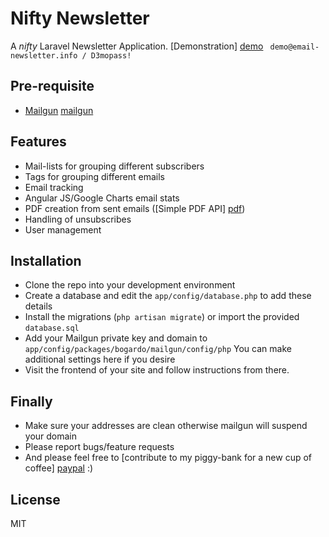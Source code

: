 Nifty Newsletter
=========

A *nifty* Laravel Newsletter Application. [Demonstration] [demo] ``` demo@email-newsletter.info / D3mopass!```


Pre-requisite
-----------
  - [Mailgun] [mailgun] 


Features
-----------
  - Mail-lists for grouping different subscribers
  - Tags for grouping different emails
  - Email tracking 
  - Angular JS/Google Charts email stats
  - PDF creation from sent emails ([Simple PDF API] [pdf])
  - Handling of unsubscribes 
  - User management

Installation
-----------
  - Clone the repo into your development environment 
  - Create a database and edit the ```app/config/database.php``` to add these details
  - Install the migrations (```php artisan migrate```) or import the provided ```database.sql```
  - Add your Mailgun private key and domain to ```app/config/packages/bogardo/mailgun/config/php``` You can make additional settings here if you desire
  - Visit the frontend of your site and follow instructions from there.

Finally
-----------
  - Make sure your addresses are clean otherwise mailgun will suspend your domain
  - Please report bugs/feature requests 
  - And please feel free to [contribute to my piggy-bank for a new cup of coffee] [paypal] :)


License
----

MIT


[mailgun]:http://www.mailgun.com/
[demo]:http://demo.email-newsletter.info/
[pdf]:http://simplehtmltopdf.com/
[paypal]:https://www.paypal.com/cgi-bin/webscr?cmd=_s-xclick&hosted_button_id=K9XM6BYDCS4GW

